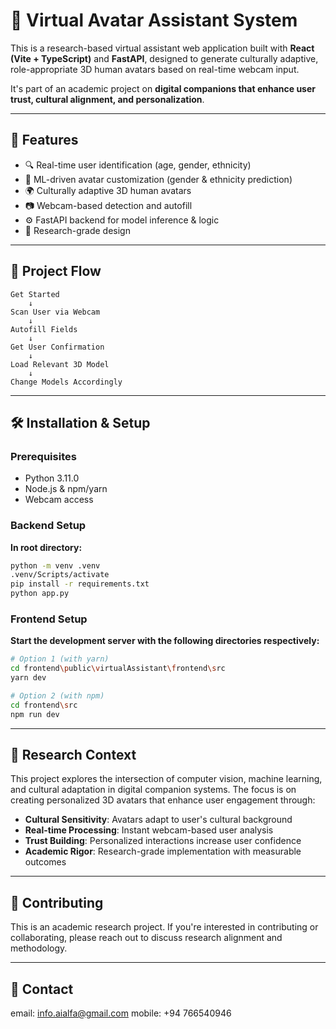 # 🤖 Virtual Avatar Assistant System

This is a research-based virtual assistant web application built with **React (Vite + TypeScript)** and **FastAPI**, designed to generate culturally adaptive, role-appropriate 3D human avatars based on real-time webcam input.

It's part of an academic project on **digital companions that enhance user trust, cultural alignment, and personalization**.

---

## 🚀 Features

- 🔍 Real-time user identification (age, gender, ethnicity)
- 🧠 ML-driven avatar customization (gender & ethnicity prediction)
- 🌍 Culturally adaptive 3D human avatars
- 📷 Webcam-based detection and autofill
- ⚙️ FastAPI backend for model inference & logic
- 🧪 Research-grade design

---

## 🔄 Project Flow

```
Get Started
    ↓
Scan User via Webcam
    ↓
Autofill Fields
    ↓
Get User Confirmation
    ↓
Load Relevant 3D Model
    ↓
Change Models Accordingly
```

---

## 🛠️ Installation & Setup

### Prerequisites
- Python 3.11.0
- Node.js & npm/yarn
- Webcam access

### Backend Setup

**In root directory:**
```bash
python -m venv .venv
.venv/Scripts/activate
pip install -r requirements.txt
python app.py
```

### Frontend Setup

**Start the development server with the following directories respectively:**

```bash
# Option 1 (with yarn)
cd frontend\public\virtualAssistant\frontend\src
yarn dev
```

```bash
# Option 2 (with npm)
cd frontend\src
npm run dev
```

---

## 🔬 Research Context

This project explores the intersection of computer vision, machine learning, and cultural adaptation in digital companion systems. The focus is on creating personalized 3D avatars that enhance user engagement through:

- **Cultural Sensitivity**: Avatars adapt to user's cultural background
- **Real-time Processing**: Instant webcam-based user analysis
- **Trust Building**: Personalized interactions increase user confidence
- **Academic Rigor**: Research-grade implementation with measurable outcomes

---

## 🤝 Contributing

This is an academic research project. If you're interested in contributing or collaborating, please reach out to discuss research alignment and methodology.

---

## 📧 Contact

email: info.aialfa@gmail.com
mobile: +94 766540946
